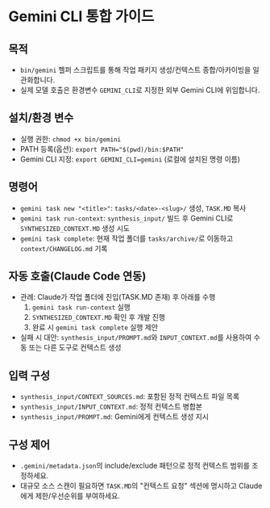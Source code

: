 # Gemini CLI 통합 가이드

## 목적
- `bin/gemini` 헬퍼 스크립트를 통해 작업 패키지 생성/컨텍스트 종합/아카이빙을 일관화합니다.
- 실제 모델 호출은 환경변수 `GEMINI_CLI`로 지정한 외부 Gemini CLI에 위임합니다.

## 설치/환경 변수
- 실행 권한: `chmod +x bin/gemini`
- PATH 등록(옵션): `export PATH="$(pwd)/bin:$PATH"`
- Gemini CLI 지정: `export GEMINI_CLI=gemini` (로컬에 설치된 명령 이름)

## 명령어
- `gemini task new "<title>"`: `tasks/<date>-<slug>/` 생성, `TASK.MD` 복사
- `gemini task run-context`: `synthesis_input/` 빌드 후 Gemini CLI로 `SYNTHESIZED_CONTEXT.MD` 생성 시도
- `gemini task complete`: 현재 작업 폴더를 `tasks/archive/`로 이동하고 `context/CHANGELOG.md` 기록

## 자동 호출(Claude Code 연동)
- 관례: Claude가 작업 폴더에 진입(TASK.MD 존재) 후 아래를 수행
  1. `gemini task run-context` 실행
  2. `SYNTHESIZED_CONTEXT.MD` 확인 후 개발 진행
  3. 완료 시 `gemini task complete` 실행 제안
- 실패 시 대안: `synthesis_input/PROMPT.md`와 `INPUT_CONTEXT.md`를 사용하여 수동 또는 다른 도구로 컨텍스트 생성

## 입력 구성
- `synthesis_input/CONTEXT_SOURCES.md`: 포함된 정적 컨텍스트 파일 목록
- `synthesis_input/INPUT_CONTEXT.md`: 정적 컨텍스트 병합본
- `synthesis_input/PROMPT.md`: Gemini에게 컨텍스트 생성 지시

## 구성 제어
- `.gemini/metadata.json`의 include/exclude 패턴으로 정적 컨텍스트 범위를 조정하세요.
- 대규모 소스 스캔이 필요하면 `TASK.MD`의 "컨텍스트 요청" 섹션에 명시하고 Claude에게 제한/우선순위를 부여하세요.
